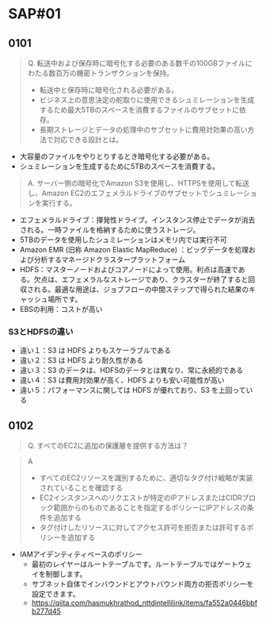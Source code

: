 # SAP#01
## 0101
>Q. 転送中および保存時に暗号化する必要のある数千の100GBファイルにわたる数百万の機密トランザクションを保持。
>- 転送中と保存時に暗号化される必要がある。
>- ビジネス上の意思決定の舵取りに使用できるシュミレーションを生成するため最大5TBのスペースを消費するファイルのサブセットに依存。
>- 長期ストレージとデータの処理中のサブセットに費用対効果の高い方法で対応できる設計とは。 

- 大容量のファイルをやりとりするとき暗号化する必要がある。
- シュミレーションを生成するために5TBのスペースを消費する。

>A. サーバー側の暗号化でAmazon S3を使用し、HTTPSを使用して転送し、Amazon EC2のエフェメラルドライブのサブセットでシュミレーションを実行する。

- エフェメラルドライブ：揮発性ドライブ。インスタンス停止でデータが消去される。一時ファイルを格納するために使うストレージ。
- 5TBのデータを使用したシュミレーションはメモリ内では実行不可
- Amazon EMR (旧称 Amazon Elastic MapReduce) ：ビッグデータを処理および分析するマネージドクラスタープラットフォーム
- HDFS：マスターノードおよびコアノードによって使用。利点は高速である。欠点は、エフェメラルなストレージであり、クラスターが終了すると回収される。最適な用途は、ジョブフローの中間ステップで得られた結果のキャッシュ場所です。
- EBSの利用：コストが高い

### S3とHDFSの違い
- 違い１：S3 は HDFS よりもスケーラブルである
- 違い２：S3 は HDFS より耐久性がある
- 違い３：S3 のデータは、HDFSのデータとは異なり、常に永続的である
- 違い４：S3 は費用対効果が高く、HDFS よりも安い可能性が高い
- 違い５：パフォーマンスに関しては HDFS が優れており、S3 を上回っている


## 0102
>Q. すべてのEC2に追加の保護層を提供する方法は？

>A
> - すべてのEC2リソースを識別するために、適切なタグ付け戦略が実装されていることを確認する
> - EC2インスタンスへのリクエストが特定のIPアドレスまたはCIDRブロック範囲からのものであることを指定するポリシーにIPアドレスの条件を追加する
> - タグ付けしたリソースに対してアクセス許可を拒否または許可するポリシーを追加する

- IAMアイデンティティベースのポリシー
    - 最初のレイヤーはルートテーブルです。ルートテーブルではゲートウェイを制御します。
    - サブネット自体でインバウンドとアウトバウンド両方の拒否ポリシーを設定できます。
    - https://qiita.com/hasmukhrathod_nttdintellilink/items/fa552a0446bbfb277d45


